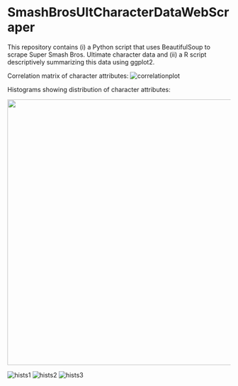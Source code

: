 # SmashBrosUltCharacterDataWebScraper
This repository contains (i) a Python script that uses BeautifulSoup to scrape Super Smash Bros. Ultimate character data and (ii) a R script descriptively summarizing this data using ggplot2.


Correlation matrix of character attributes: 
![correlationplot](https://github.com/user-attachments/assets/bafc204b-8233-44db-8ea6-8c8056d58fd8)


Histograms showing distribution of character attributes: 
<div align="center">
    <img src="https://github.com/user-attachments/assets/2608efa1-0cc4-4933-90c6-d04f6bd0e871" width="600" height="600">
</div>

![hists1](https://github.com/user-attachments/assets/826b7a85-8660-4d42-9906-d67130a3d1ea)
![hists2](https://github.com/user-attachments/assets/44a066ce-a3c5-422b-865d-4c1b54554324)
![hists3](https://github.com/user-attachments/assets/ee9e9680-f64f-41ee-addf-c64e9737f5fa)
